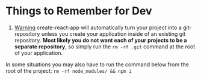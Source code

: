 # Things to Remember for Dev
1. [Warning](https://fullstackopen.com/en/part1/a_more_complex_state_debugging_react_apps#do-not-define-components-within-components) create-react-app will automatically turn your project into a git-repository unless you create your application inside of an existing git repository.
<b>Most likely you do not want each of your projects to be a separate repository</b>, so simply run the `rm -rf .git` command at the root of your application.

In some situations you may also have to run the command below from the root of the project:
`rm -rf node_modules/ && npm i`